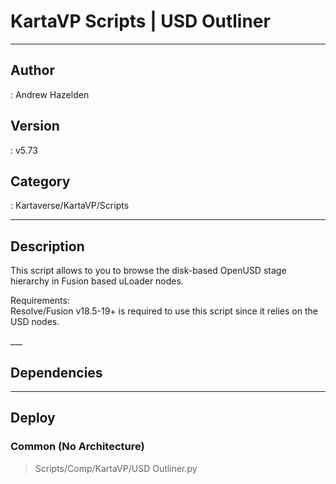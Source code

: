 # KartaVP Scripts | USD Outliner
___

## Author
 : Andrew Hazelden

## Version
 : v5.73

## Category
 : Kartaverse/KartaVP/Scripts
___

## Description
<p>This script allows to you to browse the disk-based OpenUSD stage hierarchy in Fusion based uLoader nodes.</p>

<p>Requirements:<br>
Resolve/Fusion v18.5-19+ is required to use this script since it relies on the USD nodes.</p>___

## Dependencies


___

## Deploy

### Common (No Architecture)

> Scripts/Comp/KartaVP/USD Outliner.py  
